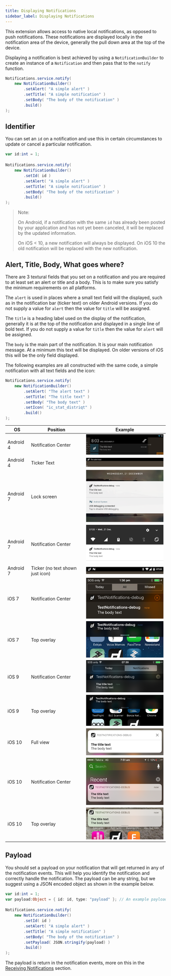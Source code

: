 ```yaml
---
title: Displaying Notifications
sidebar_label: Displaying Notifications
---
```


This extension allows access to native local notifications, as opposed to push notifications. 
These notifications are displayed locally in the notification area of the device, generally 
the pull down area at the top of the device.

Displaying a notification is best achieved by using a `NotificationBuilder` to create an instance 
of a `Notification` and then pass that to the `notify` function.


```actionscript
Notifications.service.notify(
	new NotificationBuilder()
		.setAlert( "A simple alert" )
		.setTitle( "A simple notification" )
		.setBody( "The body of the notification" )
		.build()
);
```



## Identifier

You can set an `id` on a notification and use this in certain circumstances to update or cancel
a particular notification.

```actionscript
var id:int = 1;

Notifications.service.notify(
	new NotificationBuilder()
		.setId( id )
		.setAlert( "A simple alert" )
		.setTitle( "A simple notification" )
		.setBody( "The body of the notification" )
		.build()
);
```

>
> Note: 
> 
> On Android, if a notification with the same `id` has already been posted by your application 
> and has not yet been canceled, it will be replaced by the updated information. 
> 
> On iOS < 10, a new notification will always be displayed. On iOS 10 the old notification will be 
> replaced with the new notification.
>


## Alert, Title, Body, What goes where?

There are 3 textural fields that you set on a notification and you are required to at least set 
an alert or title and a body. This is to make sure you satisfy the minimum requirements on all 
platforms.

The `alert` is used in places where a small text field will the displayed, such as in the notification
bar (ticker text) on older Android versions. 
If you do not supply a value for `alert` then the value for `title` will be assigned.


The `title` is a heading label used on the display of the notification, generally it is at the top 
of the notification and displayed in a single line of bold text. 
If you do not supply a value for `title` then the value for `alert` will be assigned.


The `body` is the main part of the notification. It is your main notification message. At a minimum 
this text will be displayed. On older versions of iOS this will be the only field displayed.


The following examples are all constructed with the same code, a simple notification with all 
text fields and the icon:

```actionscript
Notifications.service.notify(
	new NotificationBuilder()
		.setAlert( "The alert text" )
		.setTitle( "The title text" )
		.setBody( "The body text" )
		.setIcon( "ic_stat_distriqt" )
		.build()
);
```


| OS        | Position 							| Example                            |
| --------- | --------------------------------- | ---------------------------------- |
| Android 4 | Notification Center 				| ![](images/where_android_4_nc.png) |
| Android 4 | Ticker Text 						| ![](images/where_android_4_ticker.png) |
| Android 7 | Lock screen 						| ![](images/where_android_7_lock.png) |
| Android 7 | Notification Center 				| ![](images/where_android_7_nc.png) |
| Android 7 | Ticker (no text shown just icon) 	| ![](images/where_android_7_ticker.png) |
| iOS 7 | Notification Center 					| ![](images/where_ios_7_nc.png) |
| iOS 7 | Top overlay 							| ![](images/where_ios_7_top.png) |
| iOS 9 | Notification Center 					| ![](images/where_ios_9_nc.png) |
| iOS 9 | Top overlay  							| ![](images/where_ios_9_top.png) |
| iOS 10 | Full view 							| ![](images/where_ios_10_full.png) |
| iOS 10 | Notification Center 					| ![](images/where_ios_10_nc.png) |
| iOS 10 | Top overlay 							| ![](images/where_ios_10_top.png) |





## Payload

You should set a payload on your notification that will get returned in any of the notification events. 
This will help you identify the notification and correctly handle the notification. The payload can be
any string, but we suggest using a JSON encoded object as shown in the example below.

```actionscript
var id:int = 1;
var payload:Object = { id: id, type: "payload" }; // An example payload

Notifications.service.notify(
	new NotificationBuilder()
		.setId( id )
		.setAlert( "A simple alert" )
		.setTitle( "A simple notification" )
		.setBody( "The body of the notification" )
		.setPayload( JSON.stringify(payload) )
		.build()
);
```

The payload is return in the notification events, more on this in the [Receiving Notifications](receiving-notifications) section.




